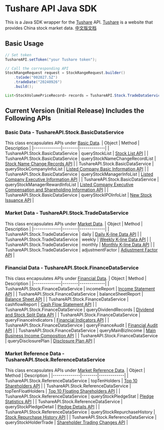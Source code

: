 # Tushare API Java SDK
This is a Java SDK wrapper for the [Tushare](https://tushare.pro/) API. [Tushare](https://tushare.pro/) is a website that provides China stock market data. [中文版文档](./README.md)

## Basic Usage
```java
// Set token
TushareAPI.setToken("your Tushare token");

// Call the corresponding API
StockRangeRequest request = StockRangeRequest.builder()
    .tsCode("002027.SZ")
    .tradeDate("20240926")
    .build();

List<StockVolumePriceRecord> records = TushareAPI.Stock.TradeDataService.daily(request);
```

## Current Version (Initial Release) Includes the Following APIs
### Basic Data - TushareAPI.Stock.BasicDataService
This class encapsulates APIs under [Basic Data](https://tushare.pro/document/2?doc_id=24).
| Object | Method | Description |
|--------------|--------|-------------|
| TushareAPI.Stock.BasicDataService | queryStockList | [Stock List API](https://tushare.pro/document/2?doc_id=25) |
| TushareAPI.Stock.BasicDataService | queryStockNameChangeRecordList | [Stock Name Change Records API](https://tushare.pro/document/2?doc_id=100) |
| TushareAPI.Stock.BasicDataService | queryStockCompanyInfoList | [Listed Company Basic Information API](https://tushare.pro/document/2?doc_id=112) |
| TushareAPI.Stock.BasicDataService | queryStockManagerInfoList | [Listed Company Executive Information API](https://tushare.pro/document/2?doc_id=193) |
| TushareAPI.Stock.BasicDataService | queryStockManagerRewardInfoList | [Listed Company Executive Compensation and Shareholding Information API](https://tushare.pro/document/2?doc_id=194) |
| TushareAPI.Stock.BasicDataService | queryStockIPOInfoList | [New Stock Issuance API](https://tushare.pro/document/2?doc_id=123) |

### Market Data - TushareAPI.Stock.TradeDataService
This class encapsulates APIs under [Market Data](https://tushare.pro/document/2?doc_id=15).
| Object | Method | Description |
|--------------|--------|-------------|
| TushareAPI.Stock.TradeDataService | daily | [Daily K-line Data API](https://tushare.pro/document/2?doc_id=27) |
| TushareAPI.Stock.TradeDataService | weekly | [Weekly K-line Data API](https://tushare.pro/document/2?doc_id=144) |
| TushareAPI.Stock.TradeDataService | monthly | [Monthly K-line Data API](https://tushare.pro/document/2?doc_id=145) |
| TushareAPI.Stock.TradeDataService | adjustmentFactor | [Adjustment Factor API](https://tushare.pro/document/2?doc_id=28) |

### Financial Data - TushareAPI.Stock.FinanceDataService
This class encapsulates APIs under [Financial Data](https://tushare.pro/document/2?doc_id=16).
| Object | Method | Description |
|--------------|--------|-------------|
| TushareAPI.Stock.FinanceDataService | incomeReport | [Income Statement API](https://tushare.pro/document/2?doc_id=33) |
| TushareAPI.Stock.FinanceDataService | balanceSheetReport | [Balance Sheet API](https://tushare.pro/document/2?doc_id=36) |
| TushareAPI.Stock.FinanceDataService | cashflowReport | [Cash Flow Statement API](https://tushare.pro/document/2?doc_id=44) |
| TushareAPI.Stock.FinanceDataService | queryDividendRecords | [Dividend and Stock Split Data API](https://tushare.pro/document/2?doc_id=103) |
| TushareAPI.Stock.FinanceDataService | queryFinanceIndicators | [Financial Indicators API](https://tushare.pro/document/2?doc_id=79) |
| TushareAPI.Stock.FinanceDataService | queryFinanceAudit | [Financial Audit API](https://tushare.pro/document/2?doc_id=80) |
| TushareAPI.Stock.FinanceDataService | queryMainBizIncome | [Main Business Income Composition API](https://tushare.pro/document/2?doc_id=81) |
| TushareAPI.Stock.FinanceDataService | queryDisclosurePlan | [Disclosure Plan API](https://tushare.pro/document/2?doc_id=162) |

### Market Reference Data - TushareAPI.Stock.ReferenceDataService
This class encapsulates APIs under [Market Reference Data](https://tushare.pro/document/2?doc_id=17).
| Object | Method | Description |
|--------------|--------|-------------|
| TushareAPI.Stock.ReferenceDataService | topTenHolders | [Top 10 Shareholders API](https://tushare.pro/document/2?doc_id=61) |
| TushareAPI.Stock.ReferenceDataService | topTenFloatHolders | [Top 10 Floating Shareholders API](https://tushare.pro/document/2?doc_id=62) |
| TushareAPI.Stock.ReferenceDataService | queryStockPledgeStat | [Pledge Statistics API](https://tushare.pro/document/2?doc_id=110) |
| TushareAPI.Stock.ReferenceDataService | queryStockPledgeDetail | [Pledge Details API](https://tushare.pro/document/2?doc_id=111) |
| TushareAPI.Stock.ReferenceDataService | queryStockRepurchaseHistory | [Stock Repurchase History API](https://tushare.pro/document/2?doc_id=124) |
| TushareAPI.Stock.ReferenceDataService | queryStockHolderTrade | [Shareholder Trading Changes API](https://tushare.pro/document/2?doc_id=175) |

